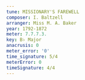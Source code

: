 ```yaml
---
tune: MISSIONARY'S FAREWELL
composer: I. Baltzell
arranger: Miss M. A. Baker
year: 1792-1872
meter: 7.7.7.3.
key: B♭ Major
anacrusis: 0
meter_error: '0'
time_signature: 5/4
meterError: 0
timeSignature: 4/4
---
```

